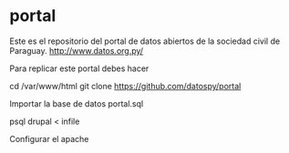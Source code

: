 portal
======

Este es el repositorio del portal de datos abiertos de la sociedad civil de Paraguay.  http://www.datos.org.py/

Para replicar este portal debes hacer 

cd /var/www/html
git clone https://github.com/datospy/portal

Importar la base de datos portal.sql

psql drupal < infile


Configurar el apache

